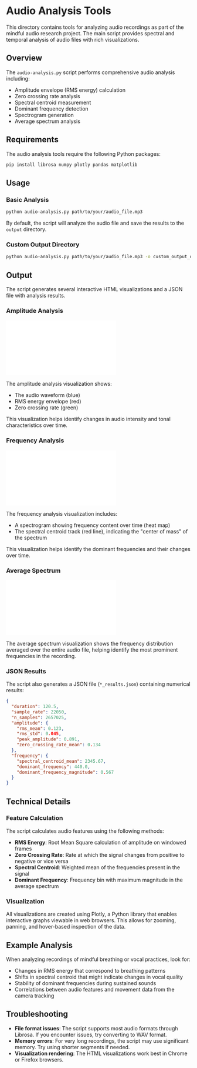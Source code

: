 # Audio Analysis Tools

This directory contains tools for analyzing audio recordings as part of the mindful audio research project. The main script provides spectral and temporal analysis of audio files with rich visualizations.

## Overview

The `audio-analysis.py` script performs comprehensive audio analysis including:

- Amplitude envelope (RMS energy) calculation
- Zero crossing rate analysis
- Spectral centroid measurement
- Dominant frequency detection
- Spectrogram generation
- Average spectrum analysis

## Requirements

The audio analysis tools require the following Python packages:

```bash
pip install librosa numpy plotly pandas matplotlib
```

## Usage

### Basic Analysis

```bash
python audio-analysis.py path/to/your/audio_file.mp3
```

By default, the script will analyze the audio file and save the results to the `output` directory.

### Custom Output Directory

```bash
python audio-analysis.py path/to/your/audio_file.mp3 -o custom_output_directory
```

## Output

The script generates several interactive HTML visualizations and a JSON file with analysis results.

### Amplitude Analysis

![Amplitude Analysis](output/pilot1.1_amplitude.html)

The amplitude analysis visualization shows:
- The audio waveform (blue)
- RMS energy envelope (red)
- Zero crossing rate (green)

This visualization helps identify changes in audio intensity and tonal characteristics over time.

### Frequency Analysis

![Frequency Analysis](output/pilot1.1_frequency.html)

The frequency analysis visualization includes:
- A spectrogram showing frequency content over time (heat map)
- The spectral centroid track (red line), indicating the "center of mass" of the spectrum

This visualization helps identify the dominant frequencies and their changes over time.

### Average Spectrum

![Average Spectrum](output/pilot1.1_spectrum.html)

The average spectrum visualization shows the frequency distribution averaged over the entire audio file, helping identify the most prominent frequencies in the recording.

### JSON Results

The script also generates a JSON file (`*_results.json`) containing numerical results:

```json
{
  "duration": 120.5,
  "sample_rate": 22050,
  "n_samples": 2657025,
  "amplitude": {
    "rms_mean": 0.123,
    "rms_std": 0.045,
    "peak_amplitude": 0.891,
    "zero_crossing_rate_mean": 0.134
  },
  "frequency": {
    "spectral_centroid_mean": 2345.67,
    "dominant_frequency": 440.0,
    "dominant_frequency_magnitude": 0.567
  }
}
```

## Technical Details

### Feature Calculation

The script calculates audio features using the following methods:

- **RMS Energy**: Root Mean Square calculation of amplitude on windowed frames
- **Zero Crossing Rate**: Rate at which the signal changes from positive to negative or vice versa
- **Spectral Centroid**: Weighted mean of the frequencies present in the signal
- **Dominant Frequency**: Frequency bin with maximum magnitude in the average spectrum

### Visualization

All visualizations are created using Plotly, a Python library that enables interactive graphs viewable in web browsers. This allows for zooming, panning, and hover-based inspection of the data.

## Example Analysis

When analyzing recordings of mindful breathing or vocal practices, look for:

- Changes in RMS energy that correspond to breathing patterns
- Shifts in spectral centroid that might indicate changes in vocal quality
- Stability of dominant frequencies during sustained sounds
- Correlations between audio features and movement data from the camera tracking

## Troubleshooting

- **File format issues**: The script supports most audio formats through Librosa. If you encounter issues, try converting to WAV format.
- **Memory errors**: For very long recordings, the script may use significant memory. Try using shorter segments if needed.
- **Visualization rendering**: The HTML visualizations work best in Chrome or Firefox browsers.